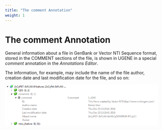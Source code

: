 ```yaml
---
title: "The comment Annotation"
weight: 1
---
```



# The comment Annotation

General information about a file in GenBank or Vector NTI Sequence format, stored in the COMMENT sections of the file, is shown in UGENE in a special _comment_ annotation in the _Annotations Editor_.

The information, for example, may include the name of the file author, creation date and last modification date for the file, and so on:


![](/images/65929456/65929457.png)
